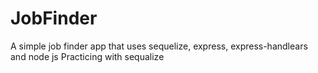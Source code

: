 # JobFinder
A simple job finder app that uses sequelize, express, express-handlears and node js
Practicing with sequalize
